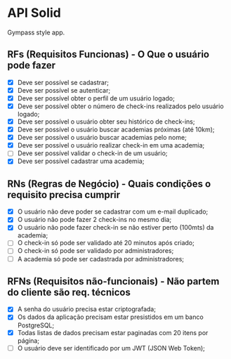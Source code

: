 # API Solid

Gympass style app.

## RFs (Requisitos Funcionas) - O Que o usuário pode fazer

- [X] Deve ser possível se cadastrar;
- [X] Deve ser possível se autenticar;
- [X] Deve ser possível obter o perfil de um usuário logado;
- [X] Deve ser possível obter o número de check-ins realizados pelo usuário logado;
- [X] Deve ser possível o usuário obter seu histórico de check-ins;
- [X] Deve ser possível o usuário buscar academias próximas (até 10km);
- [X] Deve ser possível o usuário buscar academias pelo nome;
- [X] Deve ser possível o usuário realizar check-in em uma academia;
- [ ] Deve ser possível validar o check-in de um usuário;
- [X] Deve ser possível cadastrar uma academia;

## RNs (Regras de Negócio) - Quais condições o requisito precisa cumprir

- [X] O usuário não deve poder se cadastrar com um e-mail duplicado;
- [X] O usuário não pode fazer 2 check-ins no mesmo dia;
- [X] O usuário não pode fazer check-in se não estiver perto (100mts) da academia;
- [ ] O check-in só pode ser validado até 20 minutos após criado;
- [ ] O check-in só pode ser validado por administradores;
- [ ] A academia só pode ser cadastrada por administradores;

## RFNs (Requisitos não-funcionais) - Não partem do cliente são req. técnicos

- [X] A senha do usuário precisa estar criptografada;
- [X] Os dados da aplicação precisam estar presistidos em um banco PostgreSQL;
- [X] Todas listas de dados precisam estar paginadas com 20 itens por página;
- [ ] O usuário deve ser identificado por um JWT (JSON Web Token);
